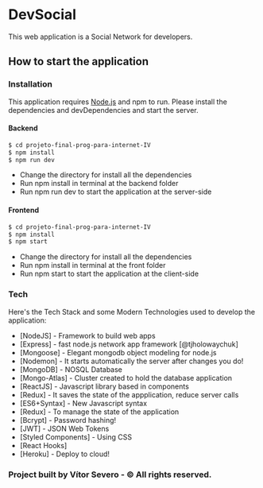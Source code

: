 # DevSocial

This web application is a Social Network for developers.

## How to start the application

### Installation

This application requires [Node.js](https://nodejs.org/) and npm to run. Please install the dependencies and devDependencies and start the server.

#### Backend

```sh
$ cd projeto-final-prog-para-internet-IV
$ npm install
$ npm run dev
```
  - Change the directory for install all the dependencies
  - Run npm install in terminal at the backend folder
  - Run npm run dev to start the application at the server-side

#### Frontend

```sh
$ cd projeto-final-prog-para-internet-IV
$ npm install
$ npm start
```
  - Change the directory for install all the dependencies
  - Run npm install in terminal at the front folder
  - Run npm start to start the application at the client-side

### Tech

Here's the Tech Stack and some Modern Technologies used to develop the application:

* [NodeJS] - Framework to build web apps
* [Express] - fast node.js network app framework [@tjholowaychuk]
* [Mongoose] - Elegant mongodb object modeling for node.js
* [Nodemon] - It starts automatically the server after changes you do!
* [MongoDB] - NOSQL Database
* [Mongo-Atlas] - Cluster created to hold the database application
* [ReactJS] - Javascript library based in components
* [Redux] - It saves the state of the appplication, reduce server calls
* [ES6+Syntax] - New Javascript syntax
* [Redux] - To manage the state of the application
* [Bcrypt] - Password hashing!
* [JWT] - JSON Web Tokens
* [Styled Components] - Using CSS
* [React Hooks]
* [Heroku] -  Deploy to cloud! 

### Project built by Vítor Severo - © All rights reserved.
